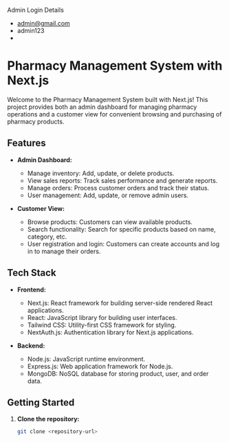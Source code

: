 Admin Login Details
- admin@gmail.com
- admin123
- 
# Pharmacy Management System with Next.js

Welcome to the Pharmacy Management System built with Next.js! This project provides both an admin dashboard for managing pharmacy operations and a customer view for convenient browsing and purchasing of pharmacy products.

## Features

- **Admin Dashboard:**
  - Manage inventory: Add, update, or delete products.
  - View sales reports: Track sales performance and generate reports.
  - Manage orders: Process customer orders and track their status.
  - User management: Add, update, or remove admin users.

- **Customer View:**
  - Browse products: Customers can view available products.
  - Search functionality: Search for specific products based on name, category, etc.
  - User registration and login: Customers can create accounts and log in to manage their orders.

## Tech Stack

- **Frontend:**
  - Next.js: React framework for building server-side rendered React applications.
  - React: JavaScript library for building user interfaces.
  - Tailwind CSS: Utility-first CSS framework for styling.
  - NextAuth.js: Authentication library for Next.js applications.

- **Backend:**
  - Node.js: JavaScript runtime environment.
  - Express.js: Web application framework for Node.js.
  - MongoDB: NoSQL database for storing product, user, and order data.

## Getting Started

1. **Clone the repository:**
   ```bash
   git clone <repository-url>
